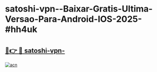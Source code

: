 # satoshi-vpn--Baixar-Gratis-Ultima-Versao-Para-Android-IOS-2025-#hh4uk

# <h2><a href="https://ainizakaria.my?title=satoshi-vpn-&ref=24M">🔗👉 🔴 satoshi-vpn-</a></h2>

[![acn](https://github.com/user-attachments/assets/0f9c940e-d8b0-45ae-aac7-cd30a18b3e1c)](https://ainizakaria.my?title=satoshi-vpn-&ref=24M)

